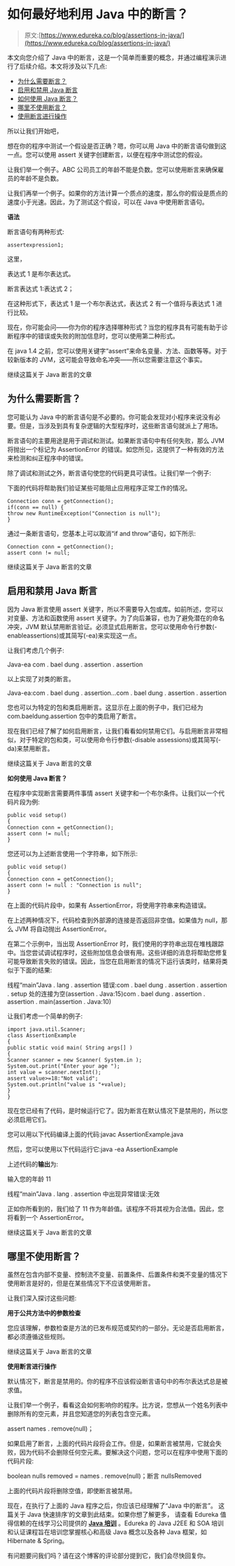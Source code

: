 # 如何最好地利用 Java 中的断言？

> 原文:[https://www.edureka.co/blog/assertions-in-java/](https://www.edureka.co/blog/assertions-in-java/)

本文向您介绍了 Java 中的断言，这是一个简单而重要的概念，并通过编程演示进行了后续介绍。本文将涉及以下几点:

*   [为什么需要断言？](#WhyDoYouNeedAssertions?)
*   [启用和禁用 Java 断言](#EnablingandDisablingJavaAssertions)
*   [如何使用 Java 断言？](#HowtoUseJavaAssertions?)
*   [哪里不使用断言？](#WhereNottoUseAssertion?)
*   [使用断言进行操作](#UsingAssertionsforOperations)

所以让我们开始吧，

想在你的程序中测试一个假设是否正确？嗯，你可以用 Java 中的断言语句做到这一点。您可以使用 assert 关键字创建断言，以便在程序中测试您的假设。

让我们举一个例子。ABC 公司员工的年龄不能是负数。您可以使用断言来确保雇员的年龄不是负数。

让我们再举一个例子。如果你的方法计算一个质点的速度，那么你的假设是质点的速度小于光速。因此，为了测试这个假设，可以在 Java 中使用断言语句。

**语法**

断言语句有两种形式:

```
assertexpression1;
```

这里，

表达式 1 是布尔表达式。

断言表达式 1:表达式 2；

在这种形式下，表达式 1 是一个布尔表达式，表达式 2 有一个值将与表达式 1 进行比较。

现在，你可能会问——你为你的程序选择哪种形式？当您的程序具有可能有助于诊断程序中的错误或失败的附加信息时，您可以使用第二种形式。

在 java 1.4 之前，您可以使用关键字“assert”来命名变量、方法、函数等等。对于较新版本的 JVM，这可能会导致命名冲突——所以您需要注意这个事实。

继续这篇关于 Java 断言的文章

## **为什么需要断言？**

您可能认为 Java 中的断言语句是不必要的。你可能会发现对小程序来说没有必要。但是，当涉及到具有复杂逻辑的大型程序时，这些断言语句就派上了用场。

断言语句的主要用途是用于调试和测试。如果断言语句中有任何失败，那么 JVM 将抛出一个标记为 AssertionError 的错误。如您所见，这提供了一种有效的方法来检测和纠正程序中的错误。

除了调试和测试之外，断言语句使您的代码更具可读性。让我们举一个例子:

下面的代码将帮助我们验证某些可能阻止应用程序正常工作的情况。

```
Connection conn = getConnection();
if(conn == null) {
throw new RuntimeException("Connection is null");
}

```

通过一条断言语句，您基本上可以取消“if and throw”语句，如下所示:

```
Connection conn = getConnection();
assert conn != null;

```

继续这篇关于 Java 断言的文章

## **启用和禁用 Java 断言**

因为 Java 断言使用 assert 关键字，所以不需要导入包或库。如前所述，您可以对变量、方法和函数使用 assert 关键字。为了向后兼容，也为了避免潜在的命名冲突，JVM 默认禁用断言验证。必须显式启用断言。您可以使用命令行参数(-enableassertions)或其简写(-ea)来实现这一点。

让我们考虑几个例子:

Java-ea com . bael dung . assertion . assertion

以上实现了对类的断言。

Java-ea:com . bael dung . assertion…com . bael dung . assertion . assertion

您也可以为特定的包和类启用断言。这显示在上面的例子中，我们已经为 com.baeldung.assertion 包中的类启用了断言。

现在我们已经了解了如何启用断言，让我们看看如何禁用它们。与启用断言非常相似，对于特定的包和类，可以使用命令行参数(-disable assessions)或其简写(-da)来禁用断言。

继续这篇关于 Java 断言的文章

**如何使用 Java 断言？**

在程序中实现断言需要两件事情 assert 关键字和一个布尔条件。让我们以一个代码片段为例:

```
public void setup()
{
Connection conn = getConnection();
assert conn != null;
}

```

您还可以为上述断言使用一个字符串，如下所示:

```
public void setup() 
{
Connection conn = getConnection();
assert conn != null : "Connection is null";
}

```

在上面的代码片段中，如果有 AssertionError，将使用字符串来构造错误。

在上述两种情况下，代码检查到外部源的连接是否返回非空值。如果值为 null，那么 JVM 将自动抛出 AssertionError。

在第二个示例中，当出现 AssertionError 时，我们使用的字符串出现在堆栈跟踪中。当您尝试调试程序时，这些附加信息会很有用。这些详细的消息将帮助您修复可能导致断言失败的错误。因此，当您在启用断言的情况下运行该类时，结果将类似于下面的结果:

线程“main”Java . lang . assertion 错误:com . bael dung . assertion . assertion . setup 处的连接为空(assertion . Java:15)com . bael dung . assertion . assertion . main(assertion . Java:10)

让我们考虑一个简单的例子:

```
import java.util.Scanner;
class AssertionExample
{
public static void main( String args[] )
{
Scanner scanner = new Scanner( System.in );
System.out.print("Enter your age ");
int value = scanner.nextInt();
assert value>=18:"Not valid";
System.out.println("value is "+value);
}
}

```

现在您已经有了代码，是时候运行它了。因为断言在默认情况下是禁用的，所以您必须启用它们。

您可以用以下代码编译上面的代码:javac AssertionExample.java

然后，您可以使用以下代码运行它:java -ea AssertionExample

上述代码的**输出**为:

输入您的年龄 11

线程“main”Java . lang . assertion 中出现异常错误:无效

正如你所看到的，我们给了 11 作为年龄值。该程序不将其视为合法值。因此，您将看到一个 AssertionError。

继续这篇关于 Java 断言的文章

## **哪里不使用断言？**

虽然在包含内部不变量、控制流不变量、前置条件、后置条件和类不变量的情况下使用断言是好的，但是在某些情况下不应该使用断言。

让我们深入探讨这些问题:

**用于公共方法中的参数检查**

您应该理解，参数检查是方法的已发布规范或契约的一部分。无论是否启用断言，都必须遵循这些规则。

继续这篇关于 Java 断言的文章

**使用断言进行操作**

默认情况下，断言是禁用的。你的程序不应该假设断言语句中的布尔表达式总是被求值。

让我们举一个例子，看看这会如何影响你的程序。比方说，您想从一个姓名列表中删除所有的空元素，并且您知道您的列表包含空元素。

assert names . remove(null)；

如果启用了断言，上面的代码片段将会工作。但是，如果断言被禁用，它就会失败，因为代码不会删除任何空元素。要解决这个问题，您可以在程序中使用下面的代码片段:

boolean nulls removed = names . remove(null)；断言 nullsRemoved

上面的代码片段将删除空值，即使断言被禁用。

现在，在执行了上面的 Java 程序之后，你应该已经理解了“Java 中的断言”。  这篇关于 Java 快速排序’的文章到此结束。如果你想了解更多， 请查看 Edureka 值得信赖的在线学习公司提供的 [**Java 培训**](https://www.edureka.co/java-j2ee-soa-training) 。Edureka 的 Java J2EE 和 SOA 培训和认证课程旨在培训您掌握核心和高级 Java 概念以及各种 Java 框架，如 Hibernate & Spring。

有问题要问我们吗？请在这个博客的评论部分提到它，我们会尽快回复你。